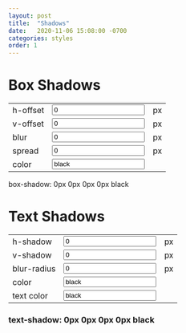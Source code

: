 ```yaml
---
layout: post
title:  "Shadows"
date:   2020-11-06 15:08:00 -0700
categories: styles
order: 1
---
```

# Box Shadows

<div id='box-shadow'>
    <table>
        <tr>
            <td>h-offset</td>
            <td><input id='h-offset' type='number' value=0></td>
            <td>px</td>
        </tr>
        <tr>
            <td>v-offset</td>
            <td><input id='v-offset' type='number' value=0></td>
            <td>px</td>
        </tr>
        <tr>
            <td>blur</td>
            <td><input id='blur' type='number' value=0></td>
            <td>px</td>
        </tr>
        <tr>
            <td>spread</td>
            <td><input id='spread' type='number' value=0></td>
            <td>px</td>
        </tr>
        <tr>
            <td>color</td>
            <td><input id='color' type='text' value='black'></td>
            <td></td>
        </tr>
    </table>
    box-shadow: <span id='fill-box-shadow'>0px 0px 0px 0px black</span>
</div>

# Text Shadows
<div id='text-shadow'>
    <table>
        <tr>
            <td>h-shadow</td>
            <td><input id='h-shadow' type='number' value=0></td>
            <td>px</td>
        </tr>
        <tr>
            <td>v-shadow</td>
            <td><input id='v-shadow' type='number' value=0></td>
            <td>px</td>
        </tr>
        <tr>
            <td>blur-radius</td>
            <td><input id='blur-radius' type='number' value=0></td>
            <td>px</td>
        </tr>
        <tr>
            <td>color</td>
            <td><input id='t-color' type='text' value='black'></td>
            <td></td>
        </tr>
        <tr>
            <td>text color</td>
            <td><input id='text-color' type='text' value='black'></td>
            <td></td>
        </tr>
    </table>
    <h3 id='show-text-shadow'>
        text-shadow: <span id='fill-text-shadow'>0px 0px 0px 0px black</span>
    </h3>
</div>

<script src="{{ site.js_ext | relative_url }}shadows.js"></script>